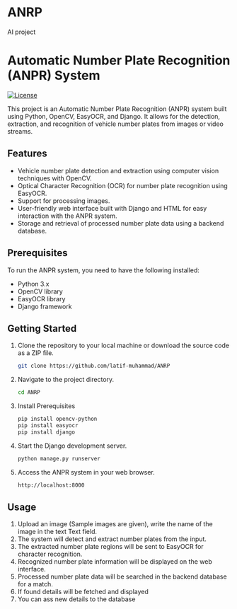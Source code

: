 # ANRP
AI project

# Automatic Number Plate Recognition (ANPR) System

[![License](https://img.shields.io/badge/license-MIT-blue.svg)](LICENSE)

This project is an Automatic Number Plate Recognition (ANPR) system built using Python, OpenCV, EasyOCR, and Django. It allows for the detection, extraction, and recognition of vehicle number plates from images or video streams.

## Features

- Vehicle number plate detection and extraction using computer vision techniques with OpenCV.
- Optical Character Recognition (OCR) for number plate recognition using EasyOCR.
- Support for processing images.
- User-friendly web interface built with Django and HTML for easy interaction with the ANPR system.
- Storage and retrieval of processed number plate data using a backend database.

## Prerequisites

To run the ANPR system, you need to have the following installed:

- Python 3.x
- OpenCV library
- EasyOCR library
- Django framework


## Getting Started

1. Clone the repository to your local machine or download the source code as a ZIP file.

    ```bash
    git clone https://github.com/latif-muhammad/ANRP
    ```
    
2. Navigate to the project directory.

    ```bash
    cd ANRP
    ```
3. Install Prerequisites
    ```bash
    pip install opencv-python
    pip install easyocr
    pip install django
    ```

4. Start the Django development server.
    ```bash
    python manage.py runserver
    ```

5. Access the ANPR system in your web browser.
    ```bash
    http://localhost:8000
    ```
## Usage

1. Upload an image (Sample images are given), write the name of the image in the text Text field.
2. The system will detect and extract number plates from the input.
3. The extracted number plate regions will be sent to EasyOCR for character recognition.
4. Recognized number plate information will be displayed on the web interface.
5. Processed number plate data will be searched in the backend database for a match.
6. If found details will be fetched and displayed
7. You can ass new details to the database


